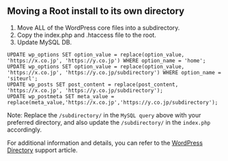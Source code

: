 ## Moving a Root install to its own directory

1. Move ALL of the WordPress core files into a subdirectory.
2. Copy the index.php and .htaccess file to the root.
3. Update MySQL DB.
        
```mysql
UPDATE wp_options SET option_value = replace(option_value, 'https://x.co.jp', 'https://y.co.jp') WHERE option_name = 'home';
UPDATE wp_options SET option_value = replace(option_value, 'https://x.co.jp', 'https://y.co.jp/subdirectory') WHERE option_name = 'siteurl';
UPDATE wp_posts SET post_content = replace(post_content, 'https://x.co.jp', 'https://y.co.jp/subdirectory');
UPDATE wp_postmeta SET meta_value = replace(meta_value,'https://x.co.jp','https://y.co.jp/subdirectory');
```
                
Note: Replace the `/subdirectory/` in the `MySQL query` above with your preferred directory, and also update the `/subdirectory/` in the `index.php` accordingly.
                          
For additional information and details, you can refer to the [WordPress Directory](https://wordpress.org/support/article/giving-wordpress-its-own-directory/) support article.
